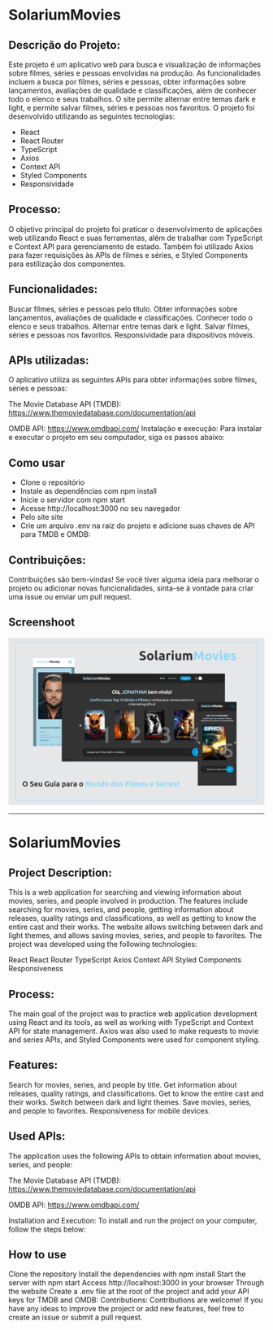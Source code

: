 # SolariumMovies

## Descrição do Projeto:
Este projeto é um aplicativo web para busca e visualização de informações sobre filmes, séries e pessoas envolvidas na produção. As funcionalidades incluem a busca por filmes, séries e pessoas, obter informações sobre lançamentos, avaliações de qualidade e classificações, além de conhecer todo o elenco e seus trabalhos. O site permite alternar entre temas dark e light, e permite salvar filmes, séries e pessoas nos favoritos. O projeto foi desenvolvido utilizando as seguintes tecnologias:

- React
- React Router
- TypeScript
- Axios
- Context API
- Styled Components
- Responsividade

## Processo:
O objetivo principal do projeto foi praticar o desenvolvimento de aplicações web utilizando React e suas ferramentas, além de trabalhar com TypeScript e Context API para gerenciamento de estado. Também foi utilizado Axios para fazer requisições às APIs de filmes e séries, e Styled Components para estilização dos componentes.

## Funcionalidades:
Buscar filmes, séries e pessoas pelo título.
Obter informações sobre lançamentos, avaliações de qualidade e classificações.
Conhecer todo o elenco e seus trabalhos.
Alternar entre temas dark e light.
Salvar filmes, séries e pessoas nos favoritos.
Responsividade para dispositivos móveis.

## APIs utilizadas:
O aplicativo utiliza as seguintes APIs para obter informações sobre filmes, séries e pessoas:

The Movie Database API (TMDB): https://www.themoviedatabase.com/documentation/api

OMDB API: https://www.omdbapi.com/
Instalação e execução:
Para instalar e executar o projeto em seu computador, siga os passos abaixo:

## Como usar
- Clone o repositório
- Instale as dependências com npm install
- Inicie o servidor com npm start
- Acesse http://localhost:3000 no seu navegador
- Pelo site site 
- Crie um arquivo .env na raiz do projeto e adicione suas chaves de API para TMDB e OMDB:

## Contribuições:
Contribuições são bem-vindas! Se você tiver alguma ideia para melhorar o projeto ou adicionar novas funcionalidades, sinta-se à vontade para criar uma issue ou enviar um pull request.

## Screenshoot
![](/public//screenshot.jpg)


*************************************************************************************
# SolariumMovies

## Project Description:
This is a web application for searching and viewing information about movies, series, and people involved in production. The features include searching for movies, series, and people, getting information about releases, quality ratings and classifications, as well as getting to know the entire cast and their works. The website allows switching between dark and light themes, and allows saving movies, series, and people to favorites. The project was developed using the following technologies:

React
React Router
TypeScript
Axios
Context API
Styled Components
Responsiveness

## Process:
The main goal of the project was to practice web application development using React and its tools, as well as working with TypeScript and Context API for state management. Axios was also used to make requests to movie and series APIs, and Styled Components were used for component styling.

## Features:
Search for movies, series, and people by title.
Get information about releases, quality ratings, and classifications.
Get to know the entire cast and their works.
Switch between dark and light themes.
Save movies, series, and people to favorites.
Responsiveness for mobile devices.

## Used APIs:
The application uses the following APIs to obtain information about movies, series, and people:

The Movie Database API (TMDB): https://www.themoviedatabase.com/documentation/api

OMDB API: https://www.omdbapi.com/

Installation and Execution:
To install and run the project on your computer, follow the steps below:

## How to use
Clone the repository
Install the dependencies with npm install
Start the server with npm start
Access http://localhost:3000 in your browser
Through the website
Create a .env file at the root of the project and add your API keys for TMDB and OMDB:
Contributions:
Contributions are welcome! If you have any ideas to improve the project or add new features, feel free to create an issue or submit a pull request.
